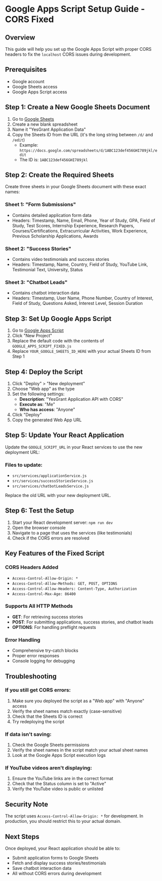 # Google Apps Script Setup Guide - CORS Fixed

## Overview
This guide will help you set up the Google Apps Script with proper CORS headers to fix the `localhost` CORS issues during development.

## Prerequisites
- Google account
- Google Sheets access
- Google Apps Script access

## Step 1: Create a New Google Sheets Document

1. Go to [Google Sheets](https://sheets.google.com)
2. Create a new blank spreadsheet
3. Name it "YesGrant Application Data"
4. Copy the Sheets ID from the URL (it's the long string between `/d/` and `/edit`)
   - Example: `https://docs.google.com/spreadsheets/d/1ABC123def456GHI789jkl/edit`
   - The ID is: `1ABC123def456GHI789jkl`

## Step 2: Create the Required Sheets

Create three sheets in your Google Sheets document with these exact names:

### Sheet 1: "Form Submissions"
- Contains detailed application form data
- Headers: Timestamp, Name, Email, Phone, Year of Study, GPA, Field of Study, Test Scores, Internship Experience, Research Papers, Courses/Certifications, Extracurricular Activities, Work Experience, Previous Scholarship Applications, Awards

### Sheet 2: "Success Stories"
- Contains video testimonials and success stories
- Headers: Timestamp, Name, Country, Field of Study, YouTube Link, Testimonial Text, University, Status

### Sheet 3: "Chatbot Leads"
- Contains chatbot interaction data
- Headers: Timestamp, User Name, Phone Number, Country of Interest, Field of Study, Questions Asked, Interest Level, Session Duration

## Step 3: Set Up Google Apps Script

1. Go to [Google Apps Script](https://script.google.com)
2. Click "New Project"
3. Replace the default code with the contents of `GOOGLE_APPS_SCRIPT_FIXED.js`
4. Replace `YOUR_GOOGLE_SHEETS_ID_HERE` with your actual Sheets ID from Step 1

## Step 4: Deploy the Script

1. Click "Deploy" > "New deployment"
2. Choose "Web app" as the type
3. Set the following settings:
   - **Description**: "YesGrant Application API with CORS"
   - **Execute as**: "Me"
   - **Who has access**: "Anyone"
4. Click "Deploy"
5. Copy the generated Web App URL

## Step 5: Update Your React Application

Update the `GOOGLE_SCRIPT_URL` in your React services to use the new deployment URL:

### Files to update:
- `src/services/applicationService.js`
- `src/services/successStoriesService.js`
- `src/services/chatbotLeadsService.js`

Replace the old URL with your new deployment URL.

## Step 6: Test the Setup

1. Start your React development server: `npm run dev`
2. Open the browser console
3. Navigate to a page that uses the services (like testimonials)
4. Check if the CORS errors are resolved

## Key Features of the Fixed Script

### CORS Headers Added
- `Access-Control-Allow-Origin: *`
- `Access-Control-Allow-Methods: GET, POST, OPTIONS`
- `Access-Control-Allow-Headers: Content-Type, Authorization`
- `Access-Control-Max-Age: 86400`

### Supports All HTTP Methods
- **GET**: For retrieving success stories
- **POST**: For submitting applications, success stories, and chatbot leads
- **OPTIONS**: For handling preflight requests

### Error Handling
- Comprehensive try-catch blocks
- Proper error responses
- Console logging for debugging

## Troubleshooting

### If you still get CORS errors:
1. Make sure you deployed the script as a "Web app" with "Anyone" access
2. Verify the sheet names match exactly (case-sensitive)
3. Check that the Sheets ID is correct
4. Try redeploying the script

### If data isn't saving:
1. Check the Google Sheets permissions
2. Verify the sheet names in the script match your actual sheet names
3. Look at the Google Apps Script execution logs

### If YouTube videos aren't displaying:
1. Ensure the YouTube links are in the correct format
2. Check that the Status column is set to "Active"
3. Verify the YouTube video is public or unlisted

## Security Note
The script uses `Access-Control-Allow-Origin: *` for development. In production, you should restrict this to your actual domain.

## Next Steps
Once deployed, your React application should be able to:
- Submit application forms to Google Sheets
- Fetch and display success stories/testimonials
- Save chatbot interaction data
- All without CORS errors during development 